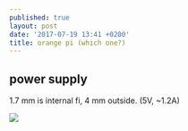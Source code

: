 ```yaml
---
published: true
layout: post
date: '2017-07-19 13:41 +0200'
title: orange pi (which one?)
---
```

## power supply

1.7 mm is internal fi, 4 mm outside. (5V, ~1.2A)

![](https://ae01.alicdn.com/kf/HTB1jAEIJFXXXXbhaXXXq6xXFXXX6/USB-2-0-A-Male-font-b-Plug-b-font-4-0x1-7mm-font-b-DC.jpg)